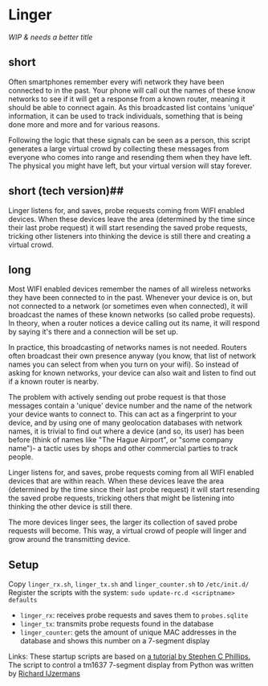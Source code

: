 # Linger #
_WIP & needs a better title_

## short ##
Often smartphones remember every wifi network they have been
connected to in the past. Your phone will call out the names of
these know networks to see if it will get a response from a known
router, meaning it should be able to connect again.
As this broadcasted list contains 'unique' information, it can be
used to track individuals, something that is being done more and more
and for various reasons.

Following the logic that these signals can be seen as a person, this
script generates a large virtual crowd by collecting these messages
from everyone who comes into range and resending them when they have
left. The physical you might have left, but your virtual version
will stay forever.

## short (tech version)##
Linger listens for, and saves, probe requests coming from WIFI enabled
devices. When these devices leave the area (determined by the time
since their last probe request) it will start resending the saved
probe requests, tricking other listeners into thinking the device
is still there and creating a virtual crowd.

## long ##
Most WIFI enabled devices remember the names of all wireless
networks they have been connected to in the past. Whenever
your device is on, but not connected to a network (or sometimes
even when connected), it will broadcast the names of these known
networks (so called probe requests). In theory, when a router
notices a device calling out its name, it will respond by saying
it's there and a connection will be set up.

In practice, this broadcasting of networks names is not needed.
Routers often broadcast their own presence anyway (you know, that
list of network names you can select from when you turn on your
wifi). So instead of asking for known networks, your device can
also wait and listen to find out if a known router is nearby.

The problem with actively sending out probe request is that those
messages contain a 'unique' device number and the name of the network
your device wants to connect to. This can act as a fingerprint to
your device, and by using one of many geolocation databases with
network names, it is trivial to find out where a device (and so,
its user) has been before (think of names like "The Hague Airport",
or "some company name")- a tactic uses by shops and other
commercial parties to track people.

Linger listens for, and saves, probe requests coming from all WIFI
enabled devices that are within reach. When these devices leave
the area (determined by the time since their last probe request)
it will start resending the saved probe requests, tricking others
that might be listening into thinking the other device is still there.

The more devices linger sees, the larger its collection of saved probe
requests will become. This way, a virtual crowd of people will linger
and grow around the transmitting device.

## Setup

Copy `linger_rx.sh`, `linger_tx.sh` and `linger_counter.sh` to `/etc/init.d/`
Register the scripts with the system:
`sudo update-rc.d <scriptname> defaults`

* `linger_rx`: receives probe requests and saves them to `probes.sqlite`
* `linger_tx`: transmits probe requests found in the database
* `linger_counter`: gets the amount of unique MAC addresses in the database
and shows this number on a 7-segment display


Links:
These startup scripts are based on [a tutorial by Stephen C Phillips.](http://blog.scphillips.com/posts/2013/07/getting-a-python-script-to-run-in-the-background-as-a-service-on-boot/)
The script to control a tm1637 7-segment display from Python was written by [Richard IJzermans](https://raspberrytips.nl/tm1637-4-digit-led-display-raspberry-pi/)